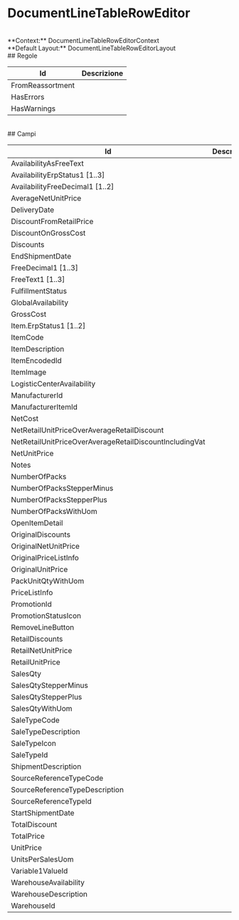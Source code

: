 # DocumentLineTableRowEditor

<br/>
**Context:** DocumentLineTableRowEditorContext
<br/>
**Default Layout:** DocumentLineTableRowEditorLayout


<br/>
## Regole

| Id | Descrizione | 
| --- | --- | 
| FromReassortment |  | 
| HasErrors |  | 
| HasWarnings |  | 

<br/>
## Campi

| Id | Descrizione | 
| --- | --- | 
| AvailabilityAsFreeText |  | 
| AvailabilityErpStatus1 [1..3] |  | 
| AvailabilityFreeDecimal1 [1..2] |  | 
| AverageNetUnitPrice |  | 
| DeliveryDate |  | 
| DiscountFromRetailPrice |  | 
| DiscountOnGrossCost |  | 
| Discounts |  | 
| EndShipmentDate |  | 
| FreeDecimal1 [1..3] |  | 
| FreeText1 [1..3] |  | 
| FulfillmentStatus |  | 
| GlobalAvailability |  | 
| GrossCost |  | 
| Item.ErpStatus1 [1..2] |  | 
| ItemCode |  | 
| ItemDescription |  | 
| ItemEncodedId |  | 
| ItemImage |  | 
| LogisticCenterAvailability |  | 
| ManufacturerId |  | 
| ManufacturerItemId |  | 
| NetCost |  | 
| NetRetailUnitPriceOverAverageRetailDiscount |  | 
| NetRetailUnitPriceOverAverageRetailDiscountIncludingVat |  | 
| NetUnitPrice |  | 
| Notes |  | 
| NumberOfPacks |  | 
| NumberOfPacksStepperMinus |  | 
| NumberOfPacksStepperPlus |  | 
| NumberOfPacksWithUom |  | 
| OpenItemDetail |  | 
| OriginalDiscounts |  | 
| OriginalNetUnitPrice |  | 
| OriginalPriceListInfo |  | 
| OriginalUnitPrice |  | 
| PackUnitQtyWithUom |  | 
| PriceListInfo |  | 
| PromotionId |  | 
| PromotionStatusIcon |  | 
| RemoveLineButton |  | 
| RetailDiscounts |  | 
| RetailNetUnitPrice |  | 
| RetailUnitPrice |  | 
| SalesQty |  | 
| SalesQtyStepperMinus |  | 
| SalesQtyStepperPlus |  | 
| SalesQtyWithUom |  | 
| SaleTypeCode |  | 
| SaleTypeDescription |  | 
| SaleTypeIcon |  | 
| SaleTypeId |  | 
| ShipmentDescription |  | 
| SourceReferenceTypeCode |  | 
| SourceReferenceTypeDescription |  | 
| SourceReferenceTypeId |  | 
| StartShipmentDate |  | 
| TotalDiscount |  | 
| TotalPrice |  | 
| UnitPrice |  | 
| UnitsPerSalesUom |  | 
| Variable1ValueId |  | 
| WarehouseAvailability |  | 
| WarehouseDescription |  | 
| WarehouseId |  |
